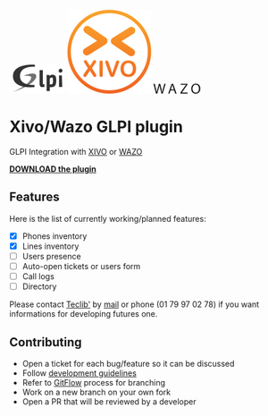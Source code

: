 ![Logo GLPI](./img/glpi.png) ![Logo XIVO](./img/xivo.gif) ![Logo WAZO](./img/wazo.png)

# Xivo/Wazo GLPI plugin

GLPI Integration with [XIVO](https://www.xivo.solutions/) or [WAZO](http://wazo.community/)

**[DOWNLOAD the plugin](https://github.com/pluginsGLPI/xivo/releases)**

## Features

Here is the list of currently working/planned features:

- [x] Phones inventory
- [x] Lines inventory
- [ ] Users presence
- [ ] Auto-open tickets or users form
- [ ] Call logs
- [ ] Directory

Please contact [Teclib'](http://www.teclib-group.com) by [mail](http://www.teclib-group.com/contact/) or phone (01 79 97 02 78) if you want informations for developing futures one.

## Contributing

* Open a ticket for each bug/feature so it can be discussed
* Follow [development guidelines](http://glpi-developer-documentation.readthedocs.io/en/latest/plugins.html)
* Refer to [GitFlow](http://git-flow.readthedocs.io/) process for branching
* Work on a new branch on your own fork
* Open a PR that will be reviewed by a developer
